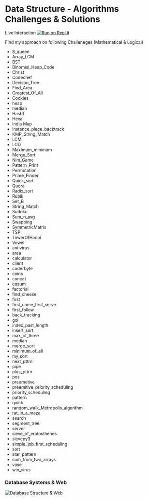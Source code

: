 # Data Structure - Algorithms Challenges & Solutions

Live Interaction [![Run on Repl.it](https://repl.it/badge/github/Grv-Singh/Data-Structure-Algorithms)](https://repl.it/github/Grv-Singh/Data-Structure-Algorithms)

Find my approach on following Challeneges (Mathematical & Logical)

* 8_queen
* Array_LCM
* BST
* Binomial_Heap_Code
* Christ
* Codechef
* Decison_Tree
* Find_Area
* Greatest_Of_All
* Cookies
* heap
* median
* HashT
* Hexa
* India Map
* Instance_place_backtrack
* KMP_String_Match
* LCM
* LOD
* Maximum_minimum
* Merge_Sort
* Nim_Game
* Pattern_Print
* Permutation
* Prime_Finder
* Quick_sort
* Quora
* Radix_sort
* Rubik
* Set_B
* String_Match
* Sudoku
* Sum_n_avg
* Swapping
* SymmetricMatrix
* TSP
* TowerOfHanoi
* Vowel
* antivirus
* area
* calculator
* client
* coderbyte
* coins
* concat
* eosum
* factorial
* find_cheese
* first
* first_come_first_serve
* first_follow
* back_tracking
* gol
* index_past_length
* insert_sort
* max_of_three
* median
* merge_sort
* minimum_of_all
* my_sort
* next_pttrn
* pipe
* plus_pttrn
* pos
* preemetive
* preemitive_priority_scheduling
* priority_scheduling
* pattern
* quick
* random_walk_Metropolis_algorithm
* rat_in_a_maze
* search
* segment_tree
* server
* sieve_of_eratosthenes
* sievepy3
* simple_job_first_scheduling
* sort
* star_pattern
* sum_from_two_arrays
* vase
* win_virus

### Database Systems & Web
![Database Structure & Web](https://raw.githubusercontent.com/Grv-Singh/Data-Structure-Algorithms/master/Laboratory/Database%20Systems%20%26%20Web/LAB2_DSW.png)
